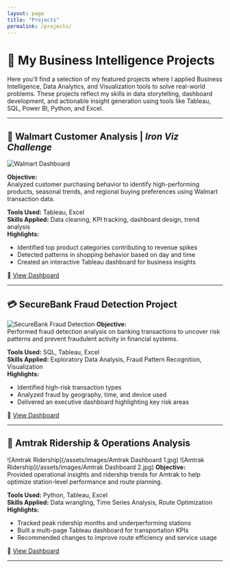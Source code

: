 ```yaml
---
layout: page
title: "Projects"
permalink: /projects/
---
```


# 🚀 My Business Intelligence Projects

Here you'll find a selection of my featured projects where I applied Business Intelligence, Data Analytics, and Visualization tools to solve real-world problems. These projects reflect my skills in data storytelling, dashboard development, and actionable insight generation using tools like Tableau, SQL, Power BI, Python, and Excel.

---

## 🛒 Walmart Customer Analysis | *Iron Viz Challenge*

![Walmart Dashboard](/assets/images/walmart_dashboard.jpg)

**Objective:**  
Analyzed customer purchasing behavior to identify high-performing products, seasonal trends, and regional buying preferences using Walmart transaction data.

**Tools Used:** Tableau, Excel  
**Skills Applied:** Data cleaning, KPI tracking, dashboard design, trend analysis  
**Highlights:**
- Identified top product categories contributing to revenue spikes
- Detected patterns in shopping behavior based on day and time
- Created an interactive Tableau dashboard for business insights

🔗 [View Dashboard](#)


---

## 💳 SecureBank Fraud Detection Project
![SecureBank Fraud Detection](/assets/images/securebank_fraud.jpg)
**Objective:**  
Performed fraud detection analysis on banking transactions to uncover risk patterns and prevent fraudulent activity in financial systems.

**Tools Used:** SQL, Tableau, Excel  
**Skills Applied:** Exploratory Data Analysis, Fraud Pattern Recognition, Visualization  
**Highlights:**
- Identified high-risk transaction types
- Analyzed fraud by geography, time, and device used
- Delivered an executive dashboard highlighting key risk areas

🔗 [View Dashboard](#)

---

## 🚆 Amtrak Ridership & Operations Analysis
![Amtrak Ridership](/assets/images/Amtrak Dashboard 1.jpg)
![Amtrak Ridership](/assets/images/Amtrak Dashboard 2.jpg)
**Objective:**  
Provided operational insights and ridership trends for Amtrak to help optimize station-level performance and route planning.

**Tools Used:** Python, Tableau, Excel  
**Skills Applied:** Data wrangling, Time Series Analysis, Route Optimization  
**Highlights:**
- Tracked peak ridership months and underperforming stations
- Built a multi-page Tableau dashboard for transportation KPIs
- Recommended changes to improve route efficiency and service usage

🔗 [View Dashboard](#)

---
